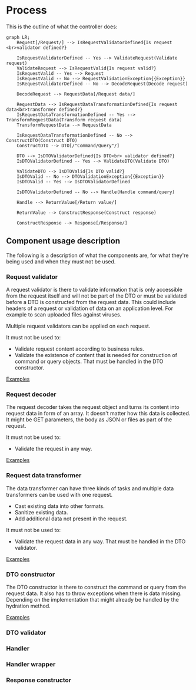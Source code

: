 # Process

This is the outline of what the controller does:

```mermaid
graph LR;
    Request[/Request/] --> IsRequestValidatorDefined{Is request <br>validator defined?}
    
    IsRequestValidatorDefined -- Yes --> ValidateRequest(Validate request)
    ValidateRequest --> IsRequestValid{Is request valid?}
    IsRequestValid -- Yes --> Request
    IsRequestValid -- No --> RequestValidationException{{Exception}}
    IsRequestValidatorDefined -- No --> DecodeRequest(Decode request)

    DecodeRequest --> RequestData[/Request data/]

    RequestData --> IsRequestDataTransformationDefined{Is request data<br>transformer defined?}
    IsRequestDataTransformationDefined -- Yes --> TransformRequestData(Transform request data)
    TransformRequestData --> RequestData
    
    IsRequestDataTransformationDefined -- No --> ConstructDTO(Construct DTO)
    ConstructDTO --> DTO[/"Command/Query"/]

    DTO --> IsDTOValidatorDefined{Is DTO<br> validator defined?}
    IsDTOValidatorDefined -- Yes --> ValidateDTO(Validate DTO)

    ValidateDTO --> IsDTOValid{Is DTO valid?}
    IsDTOValid -- No --> DTOValidationException{{Exception}}
    IsDTOValid -- Yes --> IsDTOValidatorDefined

    IsDTOValidatorDefined -- No --> Handle(Handle command/query)

    Handle --> ReturnValue[/Return value/]

    ReturnValue --> ConstructResponse(Construct response)

    ConstructResponse --> Response[/Response/]
```

## Component usage description

The following is a description of what the components are, for what they're being used and when they must not be used.

### Request validator

A request validator is there to validate information that is only accessible from the request itself and will not be part of the DTO or must be validated before a DTO is constructed from the request data. This could include headers of a request or validation of data on an application level. For example to scan uploaded files against viruses.

Multiple request validators can be applied on each request.

It must not be used to:

- Validate request content according to business rules.
- Validate the existence of content that is needed for construction of command or query objects. That must be handled in the DTO constructor.

[Examples](./examples/request-validator.md)

### Request decoder

The request decoder takes the request object and turns its content into request data in form of an array. It doesn't matter how this data is collected. It might be GET parameters, the body as JSON or files as part of the request.

It must not be used to:

- Validate the request in any way.

[Examples](./examples/request-decoder.md)

### Request data transformer

The data transformer can have three kinds of tasks and multiple data transformers can be used with one request.

- Cast existing data into other formats.
- Sanitize existing data.
- Add additional data not present in the request.

It must not be used to:

- Validate the request data in any way. That must be handled in the DTO validator.

[Examples](./examples/request-data-transformer.md)

### DTO constructor

The DTO constructor is there to construct the command or query from the request data. It also has to throw exceptions when there is data missing. Depending on the implementation that might already be handled by the hydration method.

[Examples](./examples/dto-constructor.md)

### DTO validator

### Handler

### Handler wrapper

### Response constructor
